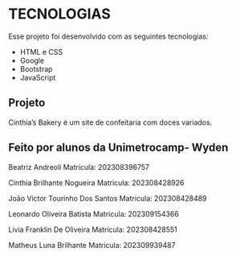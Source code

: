 ﻿# TECNOLOGIAS
Esse projeto foi desenvolvido com as seguintes tecnologias:
- HTML e CSS
- Google
- Bootstrap
- JavaScript 

## Projeto 
Cinthia’s Bakery é um site de confeitaria com doces variados.

## Feito por alunos da Unimetrocamp- Wyden 

Beatriz Andreoli                                           Matricula: 202308396757

Cinthia Brilhante Nogueira                                 Matricula: 202308428926

João Victor Tourinho Dos Santos                            Matricula: 202308428489

Leonardo Oliveira Batista                                  Matricula: 202309154366

Livia Franklin De Oliveira                                 Matricula: 202308428551

Matheus Luna Brilhante                                     Matricula: 202309939487
